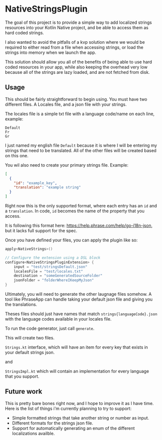# NativeStringsPlugin

The goal of this project is to provide a simple way to add localized strings resources into your Kotlin Native project, and be able to access them as hard coded strings.

I also wanted to avoid the pitfalls of a kvp solution where we would be required to either read from a file when accessing strings, or load the strings into memory when we launch the app.

This solution should allow you all of the benefits of being able to use hard coded resources in your app, while also keeping the overhead very low because all of the strings are lazy loaded, and are not fetched from disk.

## Usage
This should be fairly straightforward to begin using.
You must have two different files. A Locales file, and a json file with your strings.

The locales file is a simple txt file with a language code/name on each line, example:
```
Default
Fr
Gr
```
I just named my english file `Default` because it is where I will be entering my strings that need to be translated. All of the other files will be created based on this one. 

You wil also need to create your primary strings file. Example:
```json
[
  {
    "id": "example_key",
    "translation": "example string"
  }
]
```
Right now this is the only supported format, where each entry has an `id` and a `translation`. In code, `id` becomes the name of the property that you access.

It is following this format here: https://help.phrase.com/help/go-i18n-json, but it lacks full support for the spec.

Once you have defined your files, you can apply the plugin like so:
```kotlin
apply<NativeStrings>()

// Configure the extension using a DSL block
configure<NativeStringsPluginExtension> {
    input = "test/stringsDefault.json"
    localesFile = "test/locales.txt"
    destination = "someGeneratedSourceFolder"
    jsonFolder = "folderWhereIKeepMyJson"
}
```

Ultimately, you will need to generate the other laugnage files somehow. A tool like PhraseApp can handle taking your default json file and giving you the translations.

Theses files should just have names that match `strings{languageCode}.json` with the language codes available in your locales file.

To run the code generator, just call `generate`.

This will create two files.

`Strings.kt` interface, which will have an item for every key that exists in your default strings json.

and 

`StringsImpl.kt` which will contain an implementation for every language that you support.

## Future work

This is pretty bare bones right now, and I hope to improve it as I have time. Here is the list of things i'm currently planning to try to support:

- Simple formatted strings that take another string or number as input.
- Different formats for the strings json file.
- Support for automatically generating an enum of the different localizations availble.

